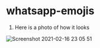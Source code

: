 # whatsapp-emojis

1. Here is a photo of how it looks

![Screenshot 2021-02-16 23 05 51](https://user-images.githubusercontent.com/24686636/108116546-ccf18c00-70ac-11eb-89f4-50bfdc07fbc2.png)
